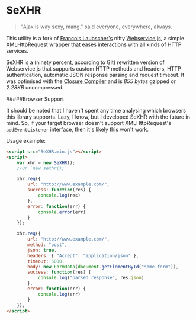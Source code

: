 SeXHR
=====

> "Ajax is way sexy, mang." said everyone, everywhere, always.

This utility is a fork of [Francois Laubscher's](http://djfranzwa.co.za/) nifty [Webservice.js](https://github.com/djfranzwa/Webservice.js), a simple XMLHttpRequest wrapper that eases interactions with all kinds of HTTP services.

SeXHR is a (ninety percent, according to Git) rewritten version of Webservice.js that supports custom HTTP methods and headers, HTTP authentication, automatic JSON response parsing and request timeout.
It was optimised with the [Closure Compiler](https://developers.google.com/closure/compiler/) and is *855 bytes* gzipped or *2.28KB* uncompressed.

#####Browser Support

It should be noted that I haven't spent any time analysing which browsers this library supports. Lazy, I know, but I developed SeXHR with the future in mind. So, if your target browser doesn't support XMLHttpRequest's `addEventListener` interface, then it's likely this won't work.

Usage example:

```html
<script src="SeXHR.min.js"></script>
<script>
    var xhr = new SeXHR();
    //Or `new sexhr();`

    xhr.req({
        url: "http://www.example.com/",
        success: function(res) {
            console.log(res)
        },
        error: function(err) {
            console.error(err)
        }
    });

    xhr.req({
        url: "http://www.example.com/",
        method: "post",
        json: true,
        headers: { "Accept": "application/json" },
        timeout: 5000,
        body: new FormData(document.getElementById("some-form")),
        success: function(res) {
            console.log("parsed response", res.json)
        },
        error: function(err) {
            console.log(err)
        }
    });
</script>
```
